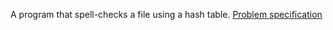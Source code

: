 A program that spell-checks a file using a hash table. [Problem specification](https://cs50.harvard.edu/x/2023/psets/5/speller/)

